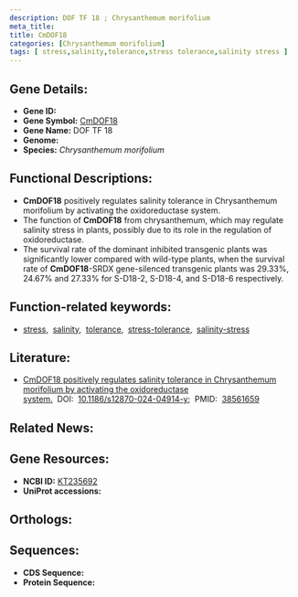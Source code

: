 ```yaml
---
description: DOF TF 18 ; Chrysanthemum morifolium
meta_title:
title: CmDOF18
categories: [Chrysanthemum morifolium]
tags: [ stress,salinity,tolerance,stress tolerance,salinity stress ]
---
```


## Gene Details:
- **Gene ID:** []()
- **Gene Symbol:** <u>CmDOF18</u>
- **Gene Name:** DOF TF 18
- **Genome:** []()
- **Species:** *Chrysanthemum morifolium*

## Functional Descriptions:
   - **CmDOF18** positively regulates salinity tolerance in Chrysanthemum morifolium by activating the oxidoreductase system.
   - The function of **CmDOF18** from chrysanthemum, which may regulate salinity stress in plants, possibly due to its role in the regulation of oxidoreductase.
   - The survival rate of the dominant inhibited transgenic plants was significantly lower compared with wild-type plants, when the survival rate of **CmDOF18**-SRDX gene-silenced transgenic plants was 29.33%, 24.67% and 27.33% for S-D18-2, S-D18-4, and S-D18-6 respectively.

## Function-related keywords:
   - [stress](/tags/stress/),&nbsp;&nbsp;[salinity](/tags/salinity/),&nbsp;&nbsp;[tolerance](/tags/tolerance/),&nbsp;&nbsp;[stress-tolerance](/tags/stress-tolerance/),&nbsp;&nbsp;[salinity-stress](/tags/salinity-stress/)

## Literature:
   - [CmDOF18 positively regulates salinity tolerance in Chrysanthemum morifolium by activating the oxidoreductase system.](https://doi.org/10.1186/s12870-024-04914-y)&nbsp;&nbsp;DOI:&nbsp;&nbsp;[10.1186/s12870-024-04914-y](https://doi.org/10.1186/s12870-024-04914-y);&nbsp;&nbsp;PMID:&nbsp;&nbsp;[38561659](https://pubmed.ncbi.nlm.nih.gov/38561659/)

## Related News:

## Gene Resources:
- **NCBI ID:**  [KT235692](https://www.ncbi.nlm.nih.gov/gene/?term=KT235692)
- **UniProt accessions:**  [](https://www.uniprot.org/uniprotkb//entry)

## Orthologs:

## Sequences:
- **CDS Sequence:**
- **Protein Sequence:**
